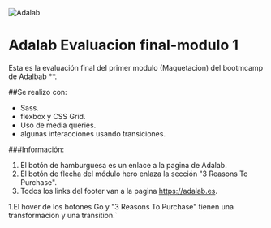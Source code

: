![Adalab](https://beta.adalab.es/resources/images/adalab-logo-155x61-bg-white.png)

# Adalab Evaluacion final-modulo 1
Esta es la evaluación final del primer modulo (Maquetacion) del bootmcamp de Adalbab **.


##Se realizo con:

- Sass.
- flexbox y CSS Grid.
- Uso de media queries.
- algunas interacciones usando transiciones.

###Información:

1. El botón de hamburguesa es un enlace a la pagina de Adalab.
1. El botón de flecha del módulo hero enlaza la sección "3 Reasons To Purchase".
1. Todos los links del footer van a la pagina  https://adalab.es.

1.El hover de los botones Go y  "3 Reasons To Purchase" tienen una transformacion y una transition.`

